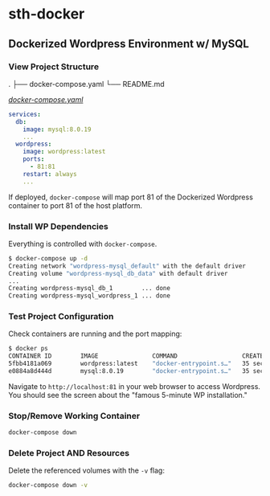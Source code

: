 # sth-docker

## Dockerized Wordpress Environment w/ MySQL

### View Project Structure

.
├── docker-compose.yaml
└── README.md

[_docker-compose.yaml_](docker-compose.yaml)

```yaml
services:
  db:
    image: mysql:8.0.19
    ...
  wordpress:
    image: wordpress:latest
    ports:
      - 81:81
    restart: always
    ...
```

If deployed, `docker-compose` will map port 81 of the Dockerized Wordpress container to port 81 of the host platform.

### Install WP Dependencies

Everything is controlled with `docker-compose`.

```bash
$ docker-compose up -d
Creating network "wordpress-mysql_default" with the default driver
Creating volume "wordpress-mysql_db_data" with default driver
...
Creating wordpress-mysql_db_1        ... done
Creating wordpress-mysql_wordpress_1 ... done
```

### Test Project Configuration

Check containers are running and the port mapping:

```bash
$ docker ps
CONTAINER ID        IMAGE               COMMAND                  CREATED             STATUS              PORTS                 NAMES
5fbb4181a069        wordpress:latest    "docker-entrypoint.s…"   35 seconds ago      Up 34 seconds       0.0.0.0:81->81/tcp    wordpress-mysql_wordpress_1
e0884a8d444d        mysql:8.0.19        "docker-entrypoint.s…"   35 seconds ago      Up 34 seconds       3306/tcp, 33060/tcp   wordpress-mysql_db_1
```

Navigate to `http://localhost:81` in your web browser to access Wordpress. You should see the screen about the "famous 5-minute WP installation."

### Stop/Remove Working Container

```bash
docker-compose down
```

### Delete Project **AND** Resources

Delete the referenced volumes with the `-v` flag:

```bash
docker-compose down -v
```
